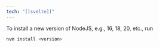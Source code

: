 ```yaml
---
tech: "[[svelte]]"
---
```


To install a new version of NodeJS, e.g., 16, 18, 20, etc., run

```bash
nvm install <version>
```